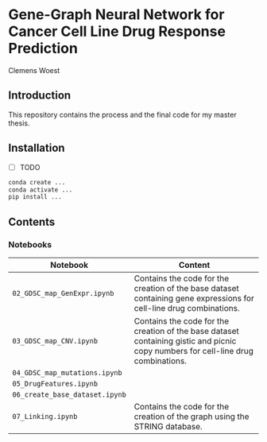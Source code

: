 # Gene-Graph Neural Network for Cancer Cell Line Drug Response Prediction
Clemens Woest

## Introduction
This repository contains the process and the final code for my master thesis.

## Installation
- [ ] TODO
```bash
conda create ...
conda activate ...
pip install ...
```

## Contents
### Notebooks

| Notebook | Content |
| -------- | ------- |
| `02_GDSC_map_GenExpr.ipynb` | Contains the code for the creation of the base dataset containing gene expressions for cell-line drug combinations. |
| `03_GDSC_map_CNV.ipynb` | Contains the code for the creation of the base dataset containing gistic and picnic copy numbers for cell-line drug combinations. |
| `04_GDSC_map_mutations.ipynb` | |
| `05_DrugFeatures.ipynb` | |
| `06_create_base_dataset.ipynb` | |
| `07_Linking.ipynb` | Contains the code for the creation of the graph using the STRING database. |